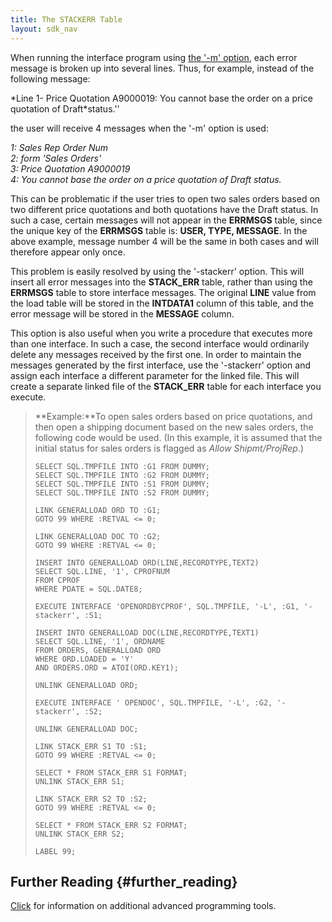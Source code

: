 ```yaml
---
title: The STACKERR Table
layout: sdk_nav
---
```


When running the interface program using [the \'-m\'
option](Executing_the_Form_Load#Form_Load_Parameters "wikilink"), each
error message is broken up into several lines. Thus, for example,
instead of the following message:

*Line 1- Price Quotation A9000019: You cannot base the order on a price
quotation of Draft‎*status.\'\'

the user will receive 4 messages when the \'-m\' option is used:

*1: Sales Rep Order Num*\
*2: form \'Sales Orders\'*‎\
*3: Price Quotation A9000019*\
‎*4: You cannot base the order on a price quotation of Draft‎ status.*‎

This can be problematic if the user tries to open two sales orders based
on two different price quotations and both quotations have the Draft
status. In such a case, certain messages will not appear in the
**ERRMSGS** table, since the unique key of the **ERRMSGS** table is:
**USER, TYPE, MESSAGE**. In the above example, message number 4 will be
the same in both cases and will therefore appear only once.

This problem is easily resolved by using the \'-stackerr\' option. This
will insert all error messages into the **STACK_ERR** table, rather than
using the **ERRMSGS** table to store interface messages. The original
**LINE** value from the load table will be stored in the **INTDATA1**
column of this table, and the error message will be stored in the
**MESSAGE** column.

This option is also useful when you write a procedure that executes more
than one interface. In such a case, the second interface would
ordinarily delete any messages received by the first one. In order to
maintain the messages generated by the first interface, use the
\'-stackerr\' option and assign each interface a different parameter for
the linked file. This will create a separate linked file of the
**STACK_ERR** table for each interface you execute.

> **Example:**To open sales orders based on price quotations, and then
> open a shipping document based on the new sales orders, the following
> code would be used. (In this example, it is assumed that the initial
> status for sales orders is flagged as *Allow Shipmt/ProjRep*.)
>
> ``` tsql
> SELECT SQL.TMPFILE INTO :G1 FROM DUMMY;
> SELECT SQL.TMPFILE INTO :G2 FROM DUMMY;
> SELECT SQL.TMPFILE INTO :S1 FROM DUMMY;
> SELECT SQL.TMPFILE INTO :S2 FROM DUMMY;
>
> LINK GENERALLOAD ORD TO :G1;
> GOTO 99 WHERE :RETVAL <= 0;
>
> LINK GENERALLOAD DOC TO :G2;
> GOTO 99 WHERE :RETVAL <= 0;
>
> INSERT INTO GENERALLOAD ORD(LINE,RECORDTYPE,TEXT2)
> SELECT SQL.LINE, '1', CPROFNUM 
> FROM CPROF 
> WHERE PDATE = SQL.DATE8;
>
> EXECUTE INTERFACE 'OPENORDBYCPROF', SQL.TMPFILE, '-L', :G1, '-stackerr', :S1;
>
> INSERT INTO GENERALLOAD DOC(LINE,RECORDTYPE,TEXT1)
> SELECT SQL.LINE, '1', ORDNAME
> FROM ORDERS, GENERALLOAD ORD
> WHERE ORD.LOADED = 'Y'
> AND ORDERS.ORD = ATOI(ORD.KEY1);
>
> UNLINK GENERALLOAD ORD;
>
> EXECUTE INTERFACE ' OPENDOC', SQL.TMPFILE, '-L', :G2, '-stackerr', :S2;
>
> UNLINK GENERALLOAD DOC;
>
> LINK STACK_ERR S1 TO :S1;
> GOTO 99 WHERE :RETVAL <= 0;
>
> SELECT * FROM STACK_ERR S1 FORMAT;
> UNLINK STACK_ERR S1;
>
> LINK STACK_ERR S2 TO :S2;
> GOTO 99 WHERE :RETVAL <= 0;
>
> SELECT * FROM STACK_ERR S2 FORMAT;
> UNLINK STACK_ERR S2;
>
> LABEL 99;
> ```

## Further Reading {#further_reading}

[Click](Advanced_Programming_Tools "wikilink") for information on
additional advanced programming tools.
